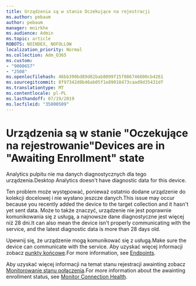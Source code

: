```yaml
---
title: Urządzenia są w stanie Oczekujące na rejestracji
ms.author: pebaum
author: pebaum
manager: mnirkhe
ms.audience: Admin
ms.topic: article
ROBOTS: NOINDEX, NOFOLLOW
localization_priority: Normal
ms.collection: Adm_O365
ms.custom:
- "9000657"
- "2508"
ms.openlocfilehash: 46bb390bd89d82bab8099f15f086746800cb4261
ms.sourcegitcommit: 8f97342d8b46ab05f1e89018473caad9d35431df
ms.translationtype: MT
ms.contentlocale: pl-PL
ms.lasthandoff: 07/19/2019
ms.locfileid: "35800509"
---
```

# <a name="devices-are-in-awaiting-enrollment-state"></a><span data-ttu-id="fb51e-102">Urządzenia są w stanie "Oczekujące na rejestrowanie"</span><span class="sxs-lookup"><span data-stu-id="fb51e-102">Devices are in "Awaiting Enrollment" state</span></span>

<span data-ttu-id="fb51e-103">Analytics pulpitu nie ma danych diagnostycznych dla tego urządzenia.</span><span class="sxs-lookup"><span data-stu-id="fb51e-103">Desktop Analytics doesn't have diagnostic data for this device.</span></span> 

<span data-ttu-id="fb51e-104">Ten problem może występować, ponieważ ostatnio dodane urządzenie do kolekcji docelowej i nie wysłano jeszcze danych.</span><span class="sxs-lookup"><span data-stu-id="fb51e-104">This issue may occur because you recently added the device to the target collection and it hasn't yet sent data.</span></span> <span data-ttu-id="fb51e-105">Może to także znaczyć, urządzenie nie jest poprawnie komunikowania się z usługą, a najnowsze dane diagnostyczne jest więcej niż 28 dni.</span><span class="sxs-lookup"><span data-stu-id="fb51e-105">It can also mean the device isn't properly communicating with the service, and the latest diagnostic data is more than 28 days old.</span></span>

<span data-ttu-id="fb51e-106">Upewnij się, że urządzenie mogą komunikować się z usługą.</span><span class="sxs-lookup"><span data-stu-id="fb51e-106">Make sure the device can communicate with the service.</span></span> <span data-ttu-id="fb51e-107">Aby uzyskać więcej informacji zobacz [punkty końcowe](https://docs.microsoft.com/sccm/desktop-analytics/enable-data-sharing#endpoints).</span><span class="sxs-lookup"><span data-stu-id="fb51e-107">For more information, see [Endpoints](https://docs.microsoft.com/sccm/desktop-analytics/enable-data-sharing#endpoints).</span></span>

<span data-ttu-id="fb51e-108">Aby uzyskać więcej informacji na temat stanu rejestracji awainting zobacz [Monitorowanie stanu połączenia](https://docs.microsoft.com/sccm/desktop-analytics/monitor-connection-health#awaiting-enrollment).</span><span class="sxs-lookup"><span data-stu-id="fb51e-108">For more information about the awainting enrollment status, see [Monitor Connection Health](https://docs.microsoft.com/sccm/desktop-analytics/monitor-connection-health#awaiting-enrollment).</span></span>
